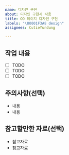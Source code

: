 ```yaml
---
name: 디자인 구현
about: 디자인 구현시 사용
title: OO 페이지 디자인 구현
labels: "\U0001F3A8 design"
assignees: CutieYundung

---
```


## 작업 내용

- [ ] TODO
- [ ] TODO
- [ ] TODO

## 주의사항(선택)

<!-- 해당 내용이 없으면 삭제해주세요 -->

- 내용
- 내용

## 참고할만한 자료(선택)

<!-- 해당 내용이 없으면 삭제해주세요 -->

- 참고자료
- 참고자료
